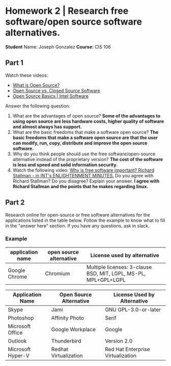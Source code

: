 # Homework 2 | Research free software/open source software alternatives.
**Student** Name: Joseph Gonzalez 
**Course:** CIS 106

## Part 1
Watch these videos:
* [What is Open Source?](https://bit.ly/3bQwE3z)
* [Open Source vs. Closed Source Software](https://bit.ly/3irHu1b)
* [Open Source Basics | Intel Software](https://bit.ly/2LBF8RK)

Answer the following question:

1. What are the advantages of open source?
**Some of the advantages to using open source are less hardware costs, higher quality of software and almost always has support.**
2. What are the basic freedoms that make a software open source?
**The basic freedoms that make a software open source are that the user can modify, run, copy, distribute and improve the open source software.**
3. Why do you think people should use the free software/open-source alternative instead of the proprietary version?
**The cost of the software is less and speed and solid information security.**
4. Watch the following video: [Why is free software important? Richard Stallman - in INT's ENLIGHTENMENT MINUTES.](https://www.youtube.com/watch?v=ZPPikY3uLIQ) Do you agree with Richard Stallman? Do you disagree? Explain your answer.
**I agree with Richard Stallman and the points that he makes regarding linux.**

## Part 2

Research online for open-source or free software alternatives for the applications listed in the table below. Follow the example to know what to fill in the "answer here" section. If you have any questions, ask in slack. 



### Example
| application name | open source alternative | License used by alternative|
|------|-------|-------|
| Google Chrome | Chromium | Multiple licenses: 3-clause BSD, MIT, LGPL, MS-PL, MPL+GPL+LGPL |


| Application Name | Open Source Alternative | License Used by Alternative|
|------|-------|-------|
|Skype|Jami|GNU GPL-3.0-or-later|
|Photoshop|Affinity Photo|Serif|
|Microsoft Office|Google Workplace|Google|
|Outlook|Thunderbird|Version 2.0|
|Microsoft Hyper-V|Redhat Virtualization|Red Hat Enterprise Virtualization|
